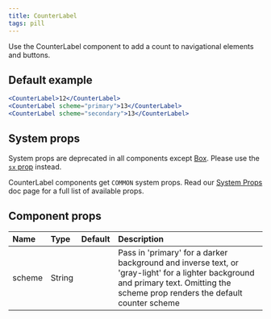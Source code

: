 ```yaml
---
title: CounterLabel
tags: pill
---
```


Use the CounterLabel component to add a count to navigational elements and buttons.

## Default example

```jsx live
<CounterLabel>12</CounterLabel>
<CounterLabel scheme="primary">13</CounterLabel>
<CounterLabel scheme="secondary">13</CounterLabel>
```

## System props

<Note variant="warning">

System props are deprecated in all components except [Box](/Box). Please use the [`sx` prop](/overriding-styles) instead.

</Note>

CounterLabel components get `COMMON` system props. Read our [System Props](/system-props) doc page for a full list of available props.

## Component props

| Name   | Type   | Default | Description                                                                                                                                                                        |
| :----- | :----- | :-----: | :--------------------------------------------------------------------------------------------------------------------------------------------------------------------------------- |
| scheme | String |         | Pass in 'primary' for a darker background and inverse text, or 'gray-light' for a lighter background and primary text. Omitting the scheme prop renders the default counter scheme |
